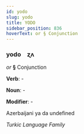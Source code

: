 ```yaml
---
id: yodo
slug: yodo
title: YODO
sidebar_position: 836
hoverText: or § Conjunction
---
```


### yodo&emsp;<span kind="abugida">ɀʌ</span>

*or* **§** Conjunction

**Verb**: -

**Noun**: -

**Modifier**: -

Azerbaijani ya da undefined

*Turkic Language Family*
